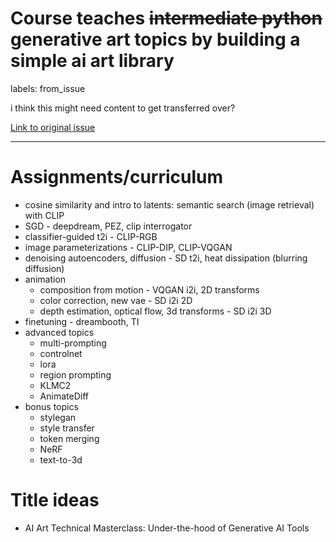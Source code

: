 # Course teaches ~~intermediate python~~ generative art topics by building a simple ai art library

labels: from_issue

i think this might need content to get transferred over?

[Link to original issue](https://github.com/dmarx/bench-warmers/issues/34)

---

# Assignments/curriculum

* cosine similarity and intro to latents: semantic search (image retrieval) with CLIP
* SGD - deepdream, PEZ, clip interrogator
* classifier-guided t2i - CLIP-RGB
* image parameterizations - CLIP-DIP, CLIP-VQGAN
* denoising autoencoders, diffusion - SD t2i, heat dissipation (blurring diffusion)
* animation
  * composition from motion - VQGAN i2i, 2D transforms
  * color correction, new vae - SD i2i 2D
  * depth estimation, optical flow, 3d transforms - SD i2i 3D
* finetuning - dreambooth, TI
* advanced topics
  * multi-prompting
  * controlnet
  * lora
  * region prompting
  * KLMC2
  * AnimateDiff
* bonus topics
  * stylegan
  * style transfer
  * token merging
  * NeRF
  * text-to-3d
 
# Title ideas

* AI Art Technical Masterclass: Under-the-hood of Generative AI Tools
